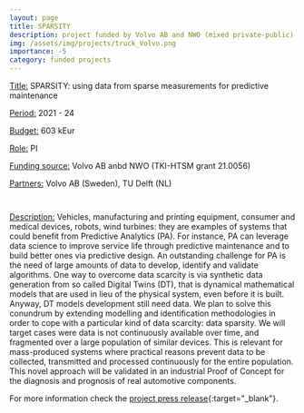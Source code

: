 ```yaml
---
layout: page
title: SPARSITY
description: project funded by Volvo AB and NWO (mixed private-public)
img: /assets/img/projects/truck_Volvo.png
importance: -5
category: funded projects
---
```



<div class="container">
  <div class="row">
    <div class="col-sm-9">
        <p><u>Title:</u> SPARSITY: using data from sparse measurements for predictive maintenance</p>
        <p><u>Period:</u> 2021 - 24</p>
        <p><u>Budget:</u> 603 kEur</p>
        <p><u>Role:</u> PI</p>
        <p><u>Funding source:</u> Volvo AB anbd NWO (TKI-HTSM grant 21.0056)</p>
        <p><u>Partners:</u> Volvo AB (Sweden), TU Delft (NL)</p>
    </div>
    <div class="col-sm-3">
        <p><img class="img-fluid rounded z-depth-1" src="{{ '/assets/img/projects/logo_Volvo.png' | relative_url }}" alt="" title="Volvo AB logo"/></p>
        <p><img class="img-fluid rounded z-depth-1" src="{{ '/assets/img/projects/logo_NWO.png' | relative_url }}" alt="" title="Volvo AB logo"/></p>
    </div>
  </div>
</div>

<u>Description:</u> Vehicles, manufacturing and printing equipment, consumer and medical devices, robots, wind turbines: they are examples of systems that could benefit from Predictive Analytics (PA). For instance, PA can leverage data science to improve service life through predictive maintenance and to build better ones via predictive design.
An outstanding challenge for PA is the need of large amounts of data to develop, identify and validate algorithms. One way to overcome data scarcity is via synthetic data generation from so called Digital Twins (DT), that is dynamical mathematical models that are used in lieu of the physical system, even before it is built. Anyway, DT models development still need data. We plan to solve this conundrum by extending modelling and identification methodologies in order to cope with a particular kind of data scarcity: data sparsity. We will target cases were data is not continuously available over time, and fragmented over a large population of similar devices. This is relevant for mass-produced systems where practical reasons prevent data to be collected, transmitted and processed continuously for the entire population. This novel approach will be validated in an industrial Proof of Concept for the diagnosis and prognosis of real automotive components.


For more information check the [project press release](https://www.tudelft.nl/2021/3me/mei/tu-delft-and-volvo-collaborating-on-prognostics-for-new-generation-of-trucks){:target="\_blank"}.